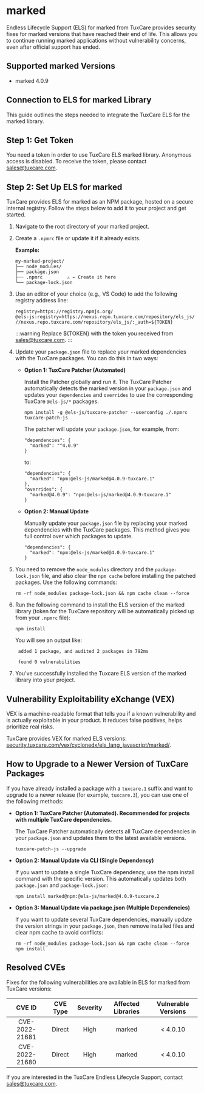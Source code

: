 # marked

Endless Lifecycle Support (ELS) for marked from TuxCare provides security fixes for marked versions that have reached their end of life. This allows you to continue running marked applications without vulnerability concerns, even after official support has ended.

## Supported marked Versions

* marked 4.0.9

## Connection to ELS for marked Library

This guide outlines the steps needed to integrate the TuxCare ELS for the marked library.

## Step 1: Get Token

You need a token in order to use TuxCare ELS marked library. Anonymous access is disabled. To receive the token, please contact [sales@tuxcare.com](mailto:sales@tuxcare.com).

## Step 2: Set Up ELS for marked

TuxCare provides ELS for marked as an NPM package, hosted on a secure internal registry. Follow the steps below to add it to your project and get started.

1. Navigate to the root directory of your marked project.
2. Create a `.npmrc` file or update it if it already exists.

   **Example:**

   ```text
   my-marked-project/
   ├── node_modules/
   ├── package.json
   ├── .npmrc         ⚠️ ← Create it here
   └── package-lock.json
   ```

3. Use an editor of your choice (e.g., VS Code) to add the following registry address line:

   <CodeWithCopy>

   ```text
   registry=https://registry.npmjs.org/
   @els-js:registry=https://nexus.repo.tuxcare.com/repository/els_js/
   //nexus.repo.tuxcare.com/repository/els_js/:_auth=${TOKEN}
   ```

   </CodeWithCopy>

   :::warning
   Replace ${TOKEN} with the token you received from [sales@tuxcare.com](mailto:sales@tuxcare.com).
   :::

4. Update your `package.json` file to replace your marked dependencies with the TuxCare packages. You can do this in two ways:

   * **Option 1: TuxCare Patcher (Automated)**

     Install the Patcher globally and run it. The TuxCare Patcher automatically detects the marked version in your `package.json` and updates your `dependencies` and `overrides` to use the corresponding TuxCare `@els-js/*` packages.

     <CodeWithCopy>

     ```text
     npm install -g @els-js/tuxcare-patcher --userconfig ./.npmrc
     tuxcare-patch-js
     ```

     </CodeWithCopy>

     The patcher will update your `package.json`, for example, from:

     ```text
     "dependencies": {
       "marked": "^4.0.9"
     }
     ```

     to:

     ```text
     "dependencies": {
       "marked": "npm:@els-js/marked@4.0.9-tuxcare.1"
     },
     "overrides": {
       "marked@4.0.9": "npm:@els-js/marked@4.0.9-tuxcare.1"
     }
     ```
    
   * **Option 2: Manual Update**

     Manually update your `package.json` file by replacing your marked dependencies with the TuxCare packages. This method gives you full control over which packages to update.

     <CodeWithCopy>

     ```text
     "dependencies": {
       "marked": "npm:@els-js/marked@4.0.9-tuxcare.1"
     }
     ```

     </CodeWithCopy>

5. You need to remove the `node_modules` directory and the `package-lock.json` file, and also clear the `npm cache` before installing the patched packages. Use the following commands:
   
   <CodeWithCopy>

   ```text
   rm -rf node_modules package-lock.json && npm cache clean --force
   ```

   </CodeWithCopy>

6. Run the following command to install the ELS version of the marked library (token for the TuxCare repository will be automatically picked up from your `.npmrc` file):

   <CodeWithCopy>

   ```text
   npm install
   ```

   </CodeWithCopy>

   You will see an output like:

   ```text
    added 1 package, and audited 2 packages in 792ms
    
    found 0 vulnerabilities
   ```

7. You've successfully installed the Tuxcare ELS version of the marked library into your project.

## Vulnerability Exploitability eXchange (VEX) 

VEX is a machine-readable format that tells you if a known vulnerability and is actually exploitable in your product. It reduces false positives, helps prioritize real risks.

TuxCare provides VEX for marked ELS versions: [security.tuxcare.com/vex/cyclonedx/els_lang_javascript/marked/](https://security.tuxcare.com/vex/cyclonedx/els_lang_javascript/marked/).

## How to Upgrade to a Newer Version of TuxCare Packages

If you have already installed a package with a `tuxcare.1` suffix and want to upgrade to a newer release (for example, `tuxcare.3`), you can use one of the following methods:

* **Option 1: TuxCare Patcher (Automated). Recommended for projects with multiple TuxCare dependencies.**

  The TuxCare Patcher automatically detects all TuxCare dependencies in your `package.json` and updates them to the latest available versions.

  <CodeWithCopy>

  ```text
  tuxcare-patch-js --upgrade
  ```

  </CodeWithCopy>

* **Option 2: Manual Update via CLI (Single Dependency)**

  If you want to update a single TuxCare dependency, use the npm install command with the specific version. This automatically updates both `package.json` and `package-lock.json`:

  <CodeWithCopy>

  ```text
  npm install marked@npm:@els-js/marked@4.0.9-tuxcare.2
  ```

  </CodeWithCopy>

* **Option 3: Manual Update via package.json (Multiple Dependencies)**

  If you want to update several TuxCare dependencies, manually update the version strings in your `package.json`, then remove installed files and clear npm cache to avoid conflicts:

  <CodeWithCopy>

  ```text
  rm -rf node_modules package-lock.json && npm cache clean --force
  npm install
  ```

  </CodeWithCopy>

## Resolved CVEs

Fixes for the following vulnerabilities are available in ELS for marked from TuxCare versions:

| CVE ID         | CVE Type | Severity | Affected Libraries | Vulnerable Versions |
| :------------: | :------: |:--------:|:------------------:| :----------------: |
| CVE-2022-21681 | Direct   | High     | marked            | < 4.0.10          |
| CVE-2022-21680 | Direct   | High     | marked            | < 4.0.10          |

If you are interested in the TuxCare Endless Lifecycle Support, contact [sales@tuxcare.com](mailto:sales@tuxcare.com).

